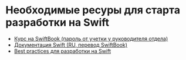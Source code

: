 # Необходимые ресуры для старта разработки на Swift


* [Курс на SwiftBook (пароль от учетки у руководителя отдела)](https://swiftbook.ru/courses/)
* [Документация Swift (RU, перевод SwiftBook)](https://swiftbook.ru/contents/doc/)
* [Best practices для разработки на Swift](https://git.axbit.ru/axbit-mobile/swift-best-practices)